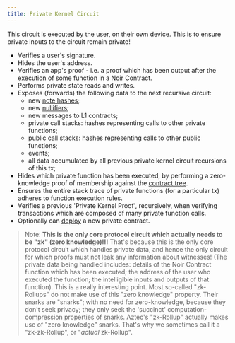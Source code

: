 ```yaml
---
title: Private Kernel Circuit
---
```


This circuit is executed by the user, on their own device. This is to ensure private inputs to the circuit remain private!

- Verifies a user's signature.
- Hides the user's address.
- Verifies an app's proof - i.e. a proof which has been output after the execution of some function in a Noir Contract.
- Performs private state reads and writes.
- Exposes (forwards) the following data to the next recursive circuit:
  - new [note hashes](../notes-and-nullifiers);
  - new [nullifiers](../notes-and-nullifiers);
  - new messages to L1 contracts;
  - private call stacks: hashes representing calls to other private functions;
  - public call stacks: hashes representing calls to other public functions;
  - events;
  - all data accumulated by all previous private kernel circuit recursions of this tx;
- Hides which private function has been executed, by performing a zero-knowledge proof of membership against the [contract tree](../trees/trees).
- Ensures the entire stack trace of private functions (for a particular tx) adheres to function execution rules.
- Verifies a previous 'Private Kernel Proof', recursively, when verifying transactions which are composed of many private function calls.
- Optionally can [deploy](../contract-creation) a new private contract.

> Note: **This is the only core protocol circuit which actually needs to be "zk" (zero knowledge)!!!** That's because this is the only core protocol circuit which handles private data, and hence the only circuit for which proofs must not leak any information about witnesses! (The private data being handled includes: details of the Noir Contract function which has been executed; the address of the user who executed the function; the intelligible inputs and outputs of that function).
> This is a really interesting point. Most so-called "zk-Rollups" do not make use of this "zero knowledge" property. Their snarks are "snarks"; with no need for zero-knowledge, because they don't seek privacy; they only seek the 'succinct' computation-compression properties of snarks. Aztec's "zk-Rollup" actually makes use of "zero knowledge" snarks. That's why we sometimes call it a "zk-zk-Rollup", or "_actual_ zk-Rollup".
